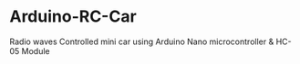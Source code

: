 # Arduino-RC-Car
Radio waves Controlled mini car using Arduino Nano microcontroller &amp; HC-05 Module
